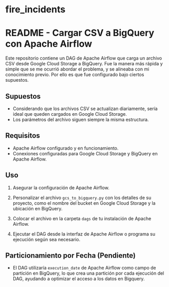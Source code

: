 # fire_incidents
# README - Cargar CSV a BigQuery con Apache Airflow

Este repositorio contiene un DAG de Apache Airflow que carga un archivo CSV desde Google Cloud Storage a BigQuery. Fue la manera más rápida y simple que se me ocurrió abordar el problema, y se alineaba con mi conocimiento previo. Por ello es que fue configurado bajo ciertos supuestos.

## Supuestos

- Considerando que los archivos CSV se actualizan diariamente, sería ideal que queden cargados en Google Cloud Storage.
- Los parámetros del archivo siguen siempre la misma estructura.

## Requisitos

- Apache Airflow configurado y en funcionamiento.
- Conexiones configuradas para Google Cloud Storage y BigQuery en Apache Airflow.

## Uso

1. Asegurar la configuración de Apache Airflow.

2. Personalizar el archivo `gcs_to_bigquery.py` con los detalles de su proyecto, como el nombre del bucket en Google Cloud Storage y la ubicación en BigQuery.

3. Colocar el archivo en la carpeta `dags` de tu instalación de Apache Airflow.

4. Ejecutar el DAG desde la interfaz de Apache Airflow o programa su ejecución según sea necesario.

## Particionamiento por Fecha (Pendiente)

- El DAG utilizaría `execution_date` de Apache Airflow como campo de partición en BigQuery, lo que crea una partición por cada ejecución del DAG, ayudando a optimizar el acceso a los datos en Bigquery.

